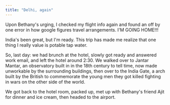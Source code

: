 ```yaml
---
title: "Delhi, again"
---
```


Upon Bethany's urging, I checked my flight info again and found an off by one error in how google figures travel arrangements. I'M GOING HOME!!!

India's been great, but I'm ready. This trip has made me realize that one thing I really value is potable tap water.

So, last day: we had brunch at the hotel, slowly got ready and answered work email, and left the hotel around 2:30. We walked over to Jantar Mantar, an observatory built in in the 18th century to tell time, now made unworkable by the surrounding buildings, then over to the India Gate, a arch built by the British to commemorate the young men they got killed fighting in wars on the other side of the world.

We got back to the hotel room, packed up, met up with Bethany's friend Ajit for dinner and ice cream, then headed to the airport.
